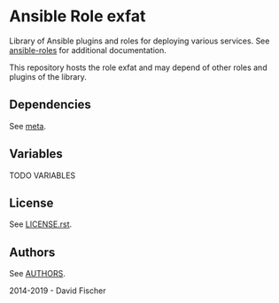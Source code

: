 # Ansible Role exfat

Library of Ansible plugins and roles for deploying various services.
See [ansible-roles](https://github.com/davidfischer-ch/ansible-roles) for additional documentation.

This repository hosts the role exfat and may depend of other roles and plugins of the library.

## Dependencies

See [meta](meta/main.yml).

## Variables

TODO VARIABLES

## License

See [LICENSE.rst](LICENSE.rst).

## Authors

See [AUTHORS](AUTHORS).

2014-2019 - David Fischer
